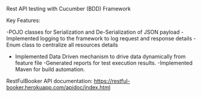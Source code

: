 Rest API testing with Cucumber (BDD) Framework

Key Features:

-POJO classes for Serialization and De-Serialization of JSON payload
-Implemented logging to the framework to log request and response details
-Enum class to centralize all resources details
- Implemented Data Driven mechanism to drive data dynamically from feature file
-Generated reports for test execution results.
-Implemented Maven for build automation.


RestFulBooker API documentation: https://restful-booker.herokuapp.com/apidoc/index.html


